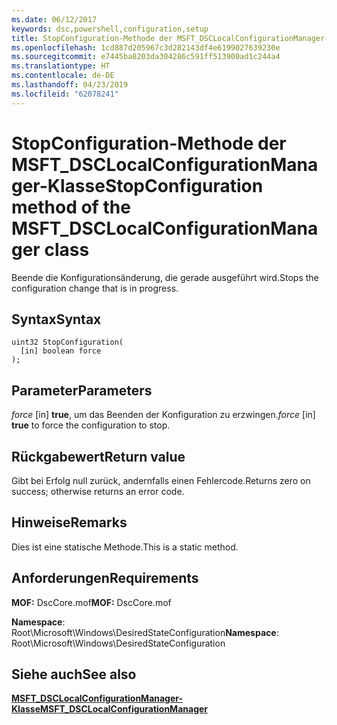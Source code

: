```yaml
---
ms.date: 06/12/2017
keywords: dsc,powershell,configuration,setup
title: StopConfiguration-Methode der MSFT_DSCLocalConfigurationManager-Klasse
ms.openlocfilehash: 1cd887d205967c3d282143df4e6199027639230e
ms.sourcegitcommit: e7445ba8203da304286c591ff513900ad1c244a4
ms.translationtype: HT
ms.contentlocale: de-DE
ms.lasthandoff: 04/23/2019
ms.locfileid: "62078241"
---
```

# <a name="stopconfiguration-method-of-the-msftdsclocalconfigurationmanager-class"></a><span data-ttu-id="4aedc-103">StopConfiguration-Methode der MSFT_DSCLocalConfigurationManager-Klasse</span><span class="sxs-lookup"><span data-stu-id="4aedc-103">StopConfiguration method of the MSFT_DSCLocalConfigurationManager class</span></span>

<span data-ttu-id="4aedc-104">Beende die Konfigurationsänderung, die gerade ausgeführt wird.</span><span class="sxs-lookup"><span data-stu-id="4aedc-104">Stops the configuration change that is in progress.</span></span>

## <a name="syntax"></a><span data-ttu-id="4aedc-105">Syntax</span><span class="sxs-lookup"><span data-stu-id="4aedc-105">Syntax</span></span>

```mof
uint32 StopConfiguration(
  [in] boolean force
);
```

## <a name="parameters"></a><span data-ttu-id="4aedc-106">Parameter</span><span class="sxs-lookup"><span data-stu-id="4aedc-106">Parameters</span></span>

<span data-ttu-id="4aedc-107">*force* \[in\] **true**, um das Beenden der Konfiguration zu erzwingen.</span><span class="sxs-lookup"><span data-stu-id="4aedc-107">*force* \[in\] **true** to force the configuration to stop.</span></span>

## <a name="return-value"></a><span data-ttu-id="4aedc-108">Rückgabewert</span><span class="sxs-lookup"><span data-stu-id="4aedc-108">Return value</span></span>

<span data-ttu-id="4aedc-109">Gibt bei Erfolg null zurück, andernfalls einen Fehlercode.</span><span class="sxs-lookup"><span data-stu-id="4aedc-109">Returns zero on success; otherwise returns an error code.</span></span>

## <a name="remarks"></a><span data-ttu-id="4aedc-110">Hinweise</span><span class="sxs-lookup"><span data-stu-id="4aedc-110">Remarks</span></span>

<span data-ttu-id="4aedc-111">Dies ist eine statische Methode.</span><span class="sxs-lookup"><span data-stu-id="4aedc-111">This is a static method.</span></span>

## <a name="requirements"></a><span data-ttu-id="4aedc-112">Anforderungen</span><span class="sxs-lookup"><span data-stu-id="4aedc-112">Requirements</span></span>

<span data-ttu-id="4aedc-113">**MOF:** DscCore.mof</span><span class="sxs-lookup"><span data-stu-id="4aedc-113">**MOF:** DscCore.mof</span></span>

<span data-ttu-id="4aedc-114">**Namespace**: Root\Microsoft\Windows\DesiredStateConfiguration</span><span class="sxs-lookup"><span data-stu-id="4aedc-114">**Namespace**: Root\Microsoft\Windows\DesiredStateConfiguration</span></span>

## <a name="see-also"></a><span data-ttu-id="4aedc-115">Siehe auch</span><span class="sxs-lookup"><span data-stu-id="4aedc-115">See also</span></span>

[<span data-ttu-id="4aedc-116">**MSFT_DSCLocalConfigurationManager-Klasse**</span><span class="sxs-lookup"><span data-stu-id="4aedc-116">**MSFT_DSCLocalConfigurationManager**</span></span>](msft-dsclocalconfigurationmanager.md)